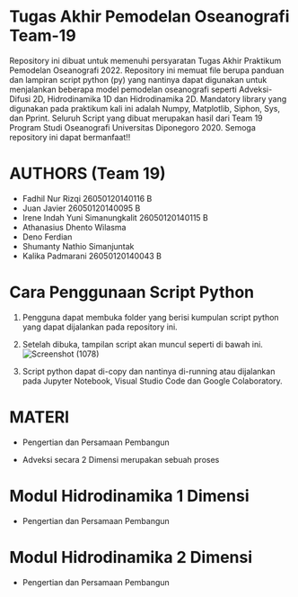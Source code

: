 # Tugas Akhir Pemodelan Oseanografi Team-19
Repository ini dibuat untuk memenuhi persyaratan Tugas Akhir Praktikum Pemodelan Oseanografi 2022. Repository ini memuat file berupa panduan dan lampiran script python (py) yang nantinya dapat digunakan untuk menjalankan beberapa model pemodelan oseanografi seperti Adveksi-Difusi 2D, Hidrodinamika 1D dan Hidrodinamika 2D. Mandatory library yang digunakan pada praktikum kali ini adalah Numpy, Matplotlib, Siphon, Sys, dan Pprint. Seluruh Script yang dibuat merupakan hasil dari Team 19 Program Studi Oseanografi Universitas Diponegoro 2020. Semoga repository ini dapat bermanfaat!! 
# AUTHORS (Team 19)
- Fadhil Nur Rizqi 26050120140116 B
- Juan Javier 26050120140095 B
- Irene Indah Yuni Simanungkalit 26050120140115 B
- Athanasius Dhento Wilasma
- Deno Ferdian	
- Shumanty Nathio Simanjuntak
- Kalika Padmarani 26050120140043 B
# Cara Penggunaan Script Python
1. Pengguna dapat membuka folder yang berisi kumpulan script python yang dapat dijalankan pada repository ini. 
2. Setelah dibuka, tampilan script akan muncul seperti di bawah ini.
![Screenshot (1078)](https://user-images.githubusercontent.com/105922449/169639374-16d222be-0f08-4f5e-b625-6a2f494b8b57.png)

4. Script python dapat di-copy dan nantinya di-running atau dijalankan pada Jupyter Notebook, Visual Studio Code dan Google Colaboratory.
# MATERI
- Pengertian dan Persamaan Pembangun
* Adveksi secara 2 Dimensi merupakan sebuah proses 
# Modul Hidrodinamika 1 Dimensi
- Pengertian dan Persamaan Pembangun
# Modul Hidrodinamika 2 Dimensi
- Pengertian dan Persamaan Pembangun
